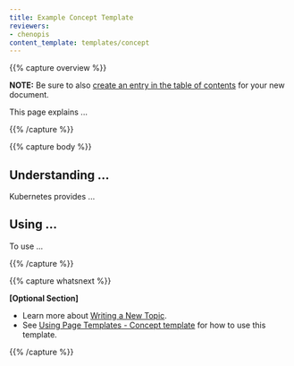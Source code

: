 ```yaml
---
title: Example Concept Template
reviewers:
- chenopis
content_template: templates/concept
---
```


{{% capture overview %}}

**NOTE:** Be sure to also [create an entry in the table of contents](/docs/home/contribute/write-new-topic/#creating-an-entry-in-the-table-of-contents) for your new document.

This page explains ...

{{% /capture %}}

{{% capture body %}}

## Understanding ...

Kubernetes provides ...

## Using ...

To use ...

{{% /capture %}}

{{% capture whatsnext %}}

**[Optional Section]**

* Learn more about [Writing a New Topic](/docs/home/contribute/write-new-topic/).
* See [Using Page Templates - Concept template](/docs/home/contribute/page-templates/#concept_template) for how to use this template.

{{% /capture %}}


